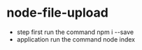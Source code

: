 # node-file-upload
- step first run the command npm i --save
- application run the command node index
